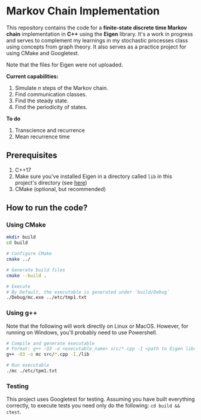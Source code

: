 # Markov Chain Implementation

This repository contains the code for a **finite-state discrete time Markov chain** implementation in **C++** using the **Eigen** library. It's a work in progress and serves to complement my learnings in my stochastic processes class using concepts from graph theory. It also serves as a practice project for using CMake and Googletest.

Note that the files for Eigen were not uploaded.

**Current capabilities:**

1. Simulate $n$ steps of the Markov chain.
1. Find communication classes.
1. Find the steady state.
1. Find the periodicity of states.

**To do**

1. Transcience and recurrence
1. Mean recurrence time

## Prerequisites

1. C++17
1. Make sure you've installed Eigen in a directory called `lib` in this project's directory (see [here](https://eigen.tuxfamily.org/dox/GettingStarted.html))
1. CMake (optional, but recommended)

## How to run the code?

### Using CMake

```bash
mkdir build
cd build

# Configure CMake
cmake ../

# Generate build files
cmake --build .

# Execute
# By Default, the executable is generated under `build/Debug`
./Debug/mc.exe ../etc/tmp1.txt
```

### Using g++

Note that the following will work directly on Linux or MacOS. However, for running on Windows, you'll probably need to use Powershell.

```bash
# Compile and generate executable
# Format: g++ -O3 -o <executable_name> src/*.cpp -I <path to Eigen library>
g++ -O3 -o mc src/*.cpp -I./lib

# Run executable
./mc ./etc/tpm1.txt
```

### Testing

This project uses Googletest for testing. Assuming you have built everything correctly, to execute tests you need only do the following: `cd build && ctest`.
